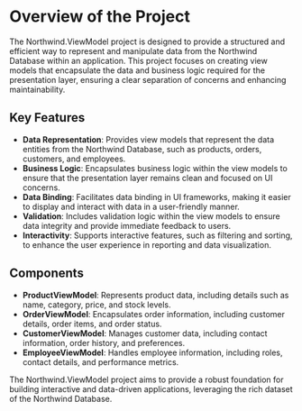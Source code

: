 # Overview of the Project

The Northwind.ViewModel project is designed to provide a structured and efficient way to represent and manipulate data from the Northwind Database within an application. This project focuses on creating view models that encapsulate the data and business logic required for the presentation layer, ensuring a clear separation of concerns and enhancing maintainability.

## Key Features

- **Data Representation**: Provides view models that represent the data entities from the Northwind Database, such as products, orders, customers, and employees.
- **Business Logic**: Encapsulates business logic within the view models to ensure that the presentation layer remains clean and focused on UI concerns.
- **Data Binding**: Facilitates data binding in UI frameworks, making it easier to display and interact with data in a user-friendly manner.
- **Validation**: Includes validation logic within the view models to ensure data integrity and provide immediate feedback to users.
- **Interactivity**: Supports interactive features, such as filtering and sorting, to enhance the user experience in reporting and data visualization.

## Components

- **ProductViewModel**: Represents product data, including details such as name, category, price, and stock levels.
- **OrderViewModel**: Encapsulates order information, including customer details, order items, and order status.
- **CustomerViewModel**: Manages customer data, including contact information, order history, and preferences.
- **EmployeeViewModel**: Handles employee information, including roles, contact details, and performance metrics.

The Northwind.ViewModel project aims to provide a robust foundation for building interactive and data-driven applications, leveraging the rich dataset of the Northwind Database.

